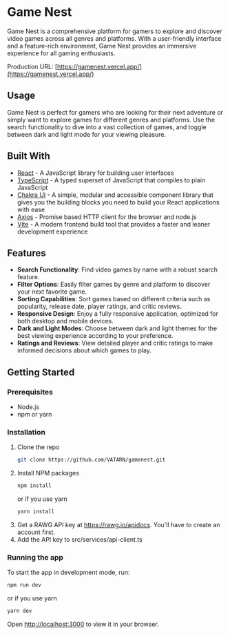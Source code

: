 # Game Nest

Game Nest is a comprehensive platform for gamers to explore and discover video games across all genres and platforms. With a user-friendly interface and a feature-rich environment, Game Nest provides an immersive experience for all gaming enthusiasts.

Production URL: [https://gamenest.vercel.app/](https://gamenest.vercel.app/)

## Usage

Game Nest is perfect for gamers who are looking for their next adventure or simply want to explore games for different genres and platforms. Use the search functionality to dive into a vast collection of games, and toggle between dark and light mode for your viewing pleasure.

## Built With

- [React](https://reactjs.org/) - A JavaScript library for building user interfaces
- [TypeScript](https://www.typescriptlang.org/) - A typed superset of JavaScript that compiles to plain JavaScript
- [Chakra UI](https://chakra-ui.com/) - A simple, modular and accessible component library that gives you the building blocks you need to build your React applications with ease
- [Axios](https://axios-http.com/) - Promise based HTTP client for the browser and node.js
- [Vite](https://vitejs.dev/) - A modern frontend build tool that provides a faster and leaner development experience

## Features

- **Search Functionality**: Find video games by name with a robust search feature.
- **Filter Options**: Easily filter games by genre and platform to discover your next favorite game.
- **Sorting Capabilities**: Sort games based on different criteria such as popularity, release date, player ratings, and critic reviews.
- **Responsive Design**: Enjoy a fully responsive application, optimized for both desktop and mobile devices.
- **Dark and Light Modes**: Choose between dark and light themes for the best viewing experience according to your preference.
- **Ratings and Reviews**: View detailed player and critic ratings to make informed decisions about which games to play.


## Getting Started

### Prerequisites

- Node.js
- npm or yarn

### Installation

1. Clone the repo
   ```sh
   git clone https://github.com/VATARN/gamenest.git
   ```
2. Install NPM packages
   ```sh
   npm install
   ```
   or if you use yarn
   ```sh
   yarn install
   ```
3. Get a RAWG API key at https://rawg.io/apidocs. You'll have to create an account first.
4. Add the API key to src/services/api-client.ts

### Running the app

To start the app in development mode, run:

```sh
npm run dev
```
or if you use yarn
```sh
yarn dev
```

Open [http://localhost:3000](http://localhost:3000) to view it in your browser.
